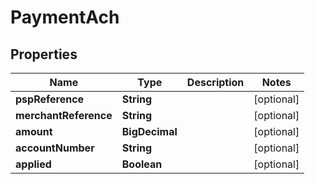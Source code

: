 

# PaymentAch


## Properties

| Name | Type | Description | Notes |
|------------ | ------------- | ------------- | -------------|
|**pspReference** | **String** |  |  [optional] |
|**merchantReference** | **String** |  |  [optional] |
|**amount** | **BigDecimal** |  |  [optional] |
|**accountNumber** | **String** |  |  [optional] |
|**applied** | **Boolean** |  |  [optional] |



